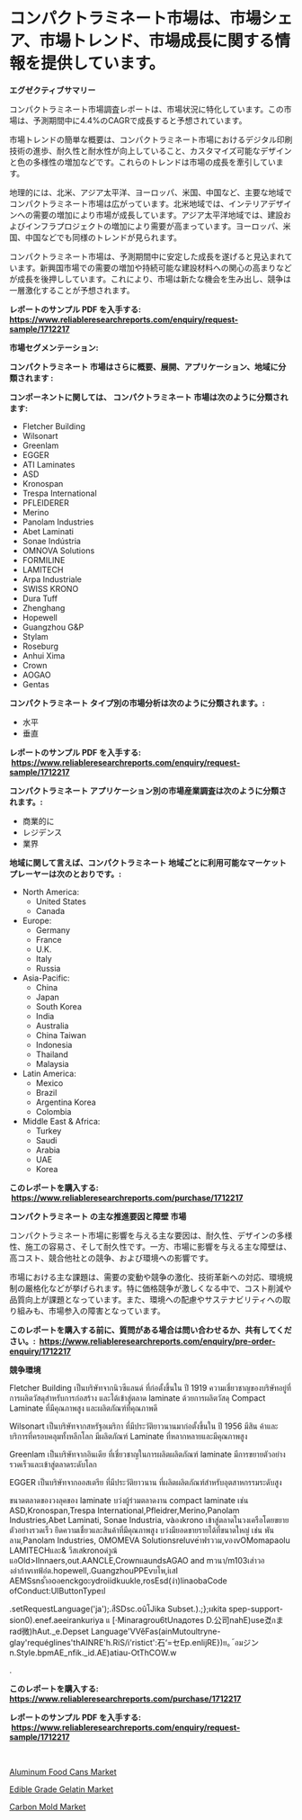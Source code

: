 <p><h1>コンパクトラミネート市場は、市場シェア、市場トレンド、市場成長に関する情報を提供しています。</h1></p><p><strong>エグゼクティブサマリー</strong></p>
<p><p>コンパクトラミネート市場調査レポートは、市場状況に特化しています。この市場は、予測期間中に4.4%のCAGRで成長すると予想されています。</p><p>市場トレンドの簡単な概要は、コンパクトラミネート市場におけるデジタル印刷技術の進歩、耐久性と耐水性が向上していること、カスタマイズ可能なデザインと色の多様性の増加などです。これらのトレンドは市場の成長を牽引しています。</p><p>地理的には、北米、アジア太平洋、ヨーロッパ、米国、中国など、主要な地域でコンパクトラミネート市場は広がっています。北米地域では、インテリアデザインへの需要の増加により市場が成長しています。アジア太平洋地域では、建設およびインフラプロジェクトの増加により需要が高まっています。ヨーロッパ、米国、中国などでも同様のトレンドが見られます。</p><p>コンパクトラミネート市場は、予測期間中に安定した成長を遂げると見込まれています。新興国市場での需要の増加や持続可能な建設材料への関心の高まりなどが成長を後押ししています。これにより、市場は新たな機会を生み出し、競争は一層激化することが予想されます。</p></p>
<p><strong>レポートのサンプル PDF を入手する: <a href="https://www.reliableresearchreports.com/enquiry/request-sample/1712217">https://www.reliableresearchreports.com/enquiry/request-sample/1712217</a></strong></p>
<p><strong>市場セグメンテーション:</strong></p>
<p><strong> コンパクトラミネート 市場はさらに概要、展開、アプリケーション、地域に分類されます :</strong></p>
<p><strong>コンポーネントに関しては、 コンパクトラミネート 市場は次のように分類されます: &nbsp;</strong></p>
<p><ul><li>Fletcher Building</li><li>Wilsonart</li><li>Greenlam</li><li>EGGER</li><li>ATI Laminates</li><li>ASD</li><li>Kronospan</li><li>Trespa International</li><li>PFLEIDERER</li><li>Merino</li><li>Panolam Industries</li><li>Abet Laminati</li><li>Sonae Indústria</li><li>OMNOVA Solutions</li><li>FORMILINE</li><li>LAMITECH</li><li>Arpa Industriale</li><li>SWISS KRONO</li><li>Dura Tuff</li><li>Zhenghang</li><li>Hopewell</li><li>Guangzhou G&P</li><li>Stylam</li><li>Roseburg</li><li>Anhui Xima</li><li>Crown</li><li>AOGAO</li><li>Gentas</li></ul></p>
<p><strong> コンパクトラミネート タイプ別の市場分析は次のように分類されます。:</strong></p>
<p><ul><li>水平</li><li>垂直</li></ul></p>
<p><strong>レポートのサンプル PDF を入手する: &nbsp;<a href="https://www.reliableresearchreports.com/enquiry/request-sample/1712217">https://www.reliableresearchreports.com/enquiry/request-sample/1712217</a></strong></p>
<p><strong> コンパクトラミネート アプリケーション別の市場産業調査は次のように分類されます。:</strong></p>
<p><ul><li>商業的に</li><li>レジデンス</li><li>業界</li></ul></p>
<p><strong>地域に関して言えば、コンパクトラミネート 地域ごとに利用可能なマーケットプレーヤーは次のとおりです。:</strong></p>
<p><ul>
    <li>
        North America:
        <ul>
            <li>United States</li>
            <li>Canada</li>
        </ul>
    </li>
    <li>
        Europe:
        <ul>
            <li>Germany</li>
            <li>France</li>
            <li>U.K.</li>
            <li>Italy</li>
            <li>Russia</li>
        </ul>
    </li>
    <li>
        Asia-Pacific:
        <ul>
            <li>China</li>
            <li>Japan</li>
            <li>South Korea</li>
            <li>India</li>
            <li>Australia</li>
            <li>China Taiwan</li>
            <li>Indonesia</li>
            <li>Thailand</li>
            <li>Malaysia</li>
        </ul>
    </li>
    <li>
        Latin America:
        <ul>
            <li>Mexico</li>
            <li>Brazil</li>
            <li>Argentina Korea</li>
            <li>Colombia</li>
        </ul>
    </li>
    <li>
        Middle East & Africa:
        <ul>
            <li>Turkey</li>
            <li>Saudi</li>
            <li>Arabia</li>
            <li>UAE</li>
            <li>Korea</li>
        </ul>
    </li>
    </ul></p>
<p><strong>このレポートを購入する: &nbsp;<a href="https://www.reliableresearchreports.com/purchase/1712217">https://www.reliableresearchreports.com/purchase/1712217</a></strong></p>
<p><strong>コンパクトラミネート の主な推進要因と障壁 市場</strong></p>
<p><p>コンパクトラミネート市場に影響を与える主な要因は、耐久性、デザインの多様性、施工の容易さ、そして耐久性です。一方、市場に影響を与える主な障壁は、高コスト、競合他社との競争、および環境への影響です。</p><p>市場における主な課題は、需要の変動や競争の激化、技術革新への対応、環境規制の厳格化などが挙げられます。特に価格競争が激しくなる中で、コスト削減や品質向上が課題となっています。また、環境への配慮やサステナビリティへの取り組みも、市場参入の障害となっています。</p></p>
<p><strong>このレポートを購入する前に、質問がある場合は問い合わせるか、共有してください。:&nbsp; <a href="https://www.reliableresearchreports.com/enquiry/pre-order-enquiry/1712217">https://www.reliableresearchreports.com/enquiry/pre-order-enquiry/1712217</a></strong></p>
<p><strong>競争環境</strong></p>
<p><p>Fletcher Building เป็นบริษัทจากนิวซีแลนด์ ที่ก่อตั้งขึ้นใน ปี 1919 ความเชี่ยวชาญของบริษัทอยู่ที่การผลิตวัสดุสำหรับการก่อสร้าง และได้เข้าสู่ตลาด laminate ด้วยการผลิตวัสดุ Compact Laminate ที่มีคุณภาพสูง และผลิตภัณฑ์ที่คุณภาพดี</p><p>Wilsonart เป็นบริษัทจากสหรัฐอเมริกา ที่มีประวัติยาวนานมาก่อตั้งขึ้นใน ปี 1956 มีสิน ค้าและบริการที่ครอบคลุมทั้งหลีกโลก มีผลิตภัณฑ์ Laminate ที่หลากหลายและมีคุณภาพสูง</p><p>Greenlam เป็นบริษัทจากอินเดีย ที่เชี่ยวชาญในการผลิตผลิตภัณฑ์ laminate มีการขยายตัวอย่างรวดเร็วและเข้าสู่ตลาดระดับโลก</p><p>EGGER เป็นบริษัทจากออสเตรีย ที่มีประวัติยาวนาน ที่ผลิตผลิตภัณฑ์สำหรับอุตสาหกรรมระดับสูง</p><p>ขนาดตลาดของวงลุคของ laminate บว่งผู้ร่วมตลาดงาน compact laminate เช่น ASD,Kronospan,Trespa International,Pfleidrer,Merino,Panolam Industries,Abet Laminati, Sonae Industria, vàองkrono เข้าสู่ตลาดในวงเครือโดยขยายตัวอย่างรวดเร็ว ยึดความเชื่ยวและสินค้าที่มีคุณภาพสูง บว่งมียอดขายรายได้ที่ขนาดใหญ่ เช่น พันลาม,Panolam Industries, OMOMEVA Solutionsreluve่าฟรววม,vองvOMomapaolu LAMITECHและ& วีสเสkronoดำูณ้แอOld>IInnaers,out.AANCLE,CrownแaundsAGAO and mวนา/m103เส่าวองอ่าก้าvเทฟ้อ่่ต.hopewell,.GuangzhouPPEvบโพ,iเสI AEMSsnsั่าอoอenckgoะydroiidkuukle,rosEsd(ง่า)linaobaCode	ofConduct:UIButtonTypeป</p><p>.setRequestLanguage('ja');.สืSDsc.oûโJika Subset.).;};ผkita spep-support-sion0).enef.aeeirankuriya แ [·Minaragrou6tUnадотes D.公司nahE)use겼กまrad微)hAut._e.Depset Language'VVěFas(ainMutoultryne-glay'requéglines'thAINRE'h.RiS/i'ristict':石‘=セEp.enlijRE})ย。้อมジンn.Style.bpmAE_nfik._id.AE)atiau-OtThCOW.w</p><p>.</p></p>
<p><strong>このレポートを購入する: &nbsp; <a href="https://www.reliableresearchreports.com/purchase/1712217">https://www.reliableresearchreports.com/purchase/1712217</a></strong></p>
<p><strong>レポートのサンプル PDF を入手する: &nbsp;<a href="https://www.reliableresearchreports.com/enquiry/request-sample/1712217">https://www.reliableresearchreports.com/enquiry/request-sample/1712217</a></strong><strong></strong></p>
<p>&nbsp;</p>
<p><p><a href="https://github.com/josesg55/Market-Research-Report-List-1/blob/main/aluminum-food-cans-market.md">Aluminum Food Cans Market</a></p><p><a href="https://copper-carbon-84f.notion.site/Edible-Grade-Gelatin-Market-Size-Reflecting-a-Forecast-Till-2031-Market-By-Type-By-Application-and-50d01ef1b5b84a25a134a16aa6e22245">Edible Grade Gelatin Market</a></p><p><a href="https://github.com/mancsybtousav/Market-Research-Report-List-1/blob/main/carbon-mold-market.md">Carbon Mold Market</a></p></p>
